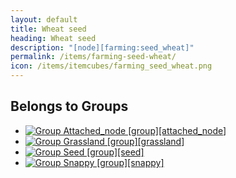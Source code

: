 ```yaml
---
layout: default
title: Wheat seed
heading: Wheat seed
description: "[node][farming:seed_wheat]"
permalink: /items/farming-seed-wheat/
icon: /items/itemcubes/farming_seed_wheat.png
---
```



## Belongs to Groups

<ul class="list-items">
    <li><a href="{{site.baseurl}}/items/group-attached-node/"><img src="{{site.baseurl}}/assets/img/items/group.png" data-toggle="tooltip" title="Group Attached_node [group][attached_node]"></a></li>
    <li><a href="{{site.baseurl}}/items/group-grassland/"><img src="{{site.baseurl}}/assets/img/items/group.png" data-toggle="tooltip" title="Group Grassland [group][grassland]"></a></li>
    <li><a href="{{site.baseurl}}/items/group-seed/"><img src="{{site.baseurl}}/assets/img/items/group.png" data-toggle="tooltip" title="Group Seed [group][seed]"></a></li>
    <li><a href="{{site.baseurl}}/items/group-snappy/"><img src="{{site.baseurl}}/assets/img/items/group.png" data-toggle="tooltip" title="Group Snappy [group][snappy]"></a></li>
</ul>
